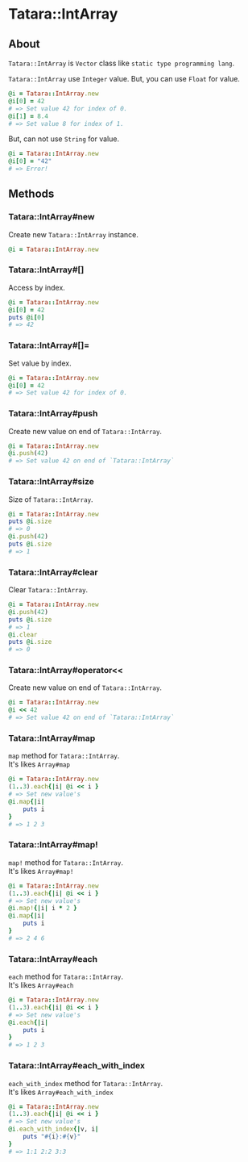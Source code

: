 # Tatara::IntArray
## About

`Tatara::IntArray` is `Vector` class like `static type programming lang`.

`Tatara::IntArray` use `Integer` value.
But, you can use `Float` for value.

```ruby
@i = Tatara::IntArray.new
@i[0] = 42
# => Set value 42 for index of 0.
@i[1] = 8.4
# => Set value 8 for index of 1.
```

But, can not use `String` for value.

```ruby
@i = Tatara::IntArray.new
@i[0] = "42"
# => Error!
```

## Methods
### Tatara::IntArray#new

Create new `Tatara::IntArray` instance.

```ruby
@i = Tatara::IntArray.new
```

### Tatara::IntArray#\[\]

Access by index.

```ruby
@i = Tatara::IntArray.new
@i[0] = 42
puts @i[0]
# => 42
```


### Tatara::IntArray#\[\]=

Set value by index.

```ruby
@i = Tatara::IntArray.new
@i[0] = 42
# => Set value 42 for index of 0.
```

### Tatara::IntArray#push

Create new value on end of `Tatara::IntArray`.

```ruby
@i = Tatara::IntArray.new
@i.push(42)
# => Set value 42 on end of `Tatara::IntArray`
```

### Tatara::IntArray#size

Size of `Tatara::IntArray`.

```ruby
@i = Tatara::IntArray.new
puts @i.size
# => 0
@i.push(42)
puts @i.size
# => 1
```

### Tatara::IntArray#clear

Clear `Tatara::IntArray`.

```ruby
@i = Tatara::IntArray.new
@i.push(42)
puts @i.size
# => 1
@i.clear
puts @i.size
# => 0
```

### Tatara::IntArray#operator<<

Create new value on end of `Tatara::IntArray`.

```ruby
@i = Tatara::IntArray.new
@i << 42
# => Set value 42 on end of `Tatara::IntArray`
```

### Tatara::IntArray#map

`map` method for `Tatara::IntArray`.  
It's likes `Array#map`

```ruby
@i = Tatara::IntArray.new
(1..3).each{|i| @i << i }
# => Set new value's
@i.map{|i|
    puts i
}
# => 1 2 3
```

### Tatara::IntArray#map!

`map!` method for `Tatara::IntArray`.  
It's likes `Array#map!`

```ruby
@i = Tatara::IntArray.new
(1..3).each{|i| @i << i }
# => Set new value's
@i.map!{|i| i * 2 }
@i.map{|i|
    puts i
}
# => 2 4 6
```

### Tatara::IntArray#each

`each` method for `Tatara::IntArray`.  
It's likes `Array#each`

```ruby
@i = Tatara::IntArray.new
(1..3).each{|i| @i << i }
# => Set new value's
@i.each{|i|
    puts i
}
# => 1 2 3
```

### Tatara::IntArray#each_with_index

`each_with_index` method for `Tatara::IntArray`.  
It's likes `Array#each_with_index`

```ruby
@i = Tatara::IntArray.new
(1..3).each{|i| @i << i }
# => Set new value's
@i.each_with_index{|v, i|
    puts "#{i}:#{v}"
}
# => 1:1 2:2 3:3
```
